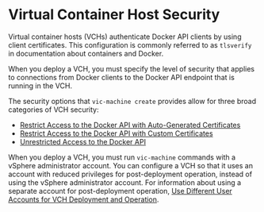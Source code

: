 # Virtual Container Host Security #

Virtual container hosts (VCHs) authenticate Docker API clients by using client certificates. This configuration is commonly referred to as `tlsverify` in documentation about containers and Docker. 

When you deploy a VCH, you must specify the level of security that applies to connections from Docker clients to the Docker API endpoint that is running in the VCH.

The security options that `vic-machine create` provides allow for three broad categories of VCH security:

- [Restrict Access to the Docker API with Auto-Generated Certificates](tls_auto_certs.md)
- [Restrict Access to the Docker API with Custom Certificates](tls_custom_certs.md)
- [Unrestricted Access to the Docker API](tls_unrestricted.md)

When you deploy a VCH, you must run `vic-machine` commands with a vSphere administrator account. You can configure a VCH so that it uses an account with reduced privileges for post-deployment operation, instead of using the vSphere administrator account. For information about using a separate account for post-deployment operation, [Use Different User Accounts for VCH Deployment and Operation](set_up_ops_user.md).

